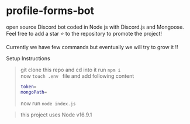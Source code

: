 # profile-forms-bot
open source Discord bot coded in Node js with Discord.js and Mongoose.
Feel free to add a star ⭐ to the repository to promote the project!

Currently we have few commands but eventually we will try to grow it !!


Setup Instructions

>git clone this repo and cd into it 
>run `npm i`  
>now `touch .env ` file and add following content  
>```bash
>token=
>mongoPath=
>```
>now run `node index.js`

> this project uses  Node v16.9.1
